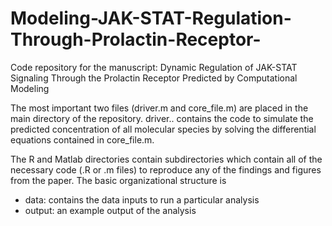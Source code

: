 # Modeling-JAK-STAT-Regulation-Through-Prolactin-Receptor-
Code repository for the manuscript: Dynamic Regulation of JAK-STAT Signaling Through the Prolactin Receptor Predicted by Computational Modeling 

The most important two files (driver.m and core_file.m) are placed in the main directory of the repository. driver.. contains the code to simulate the predicted concentration of all molecular species by solving the differential equations contained in core_file.m.

The R and Matlab directories contain subdirectories which contain all of the necessary code (.R or .m files) to reproduce any of the findings and figures from the paper. The basic organizational structure is
- data: contains the data inputs to run a particular analysis
- output: an example output of the analysis
